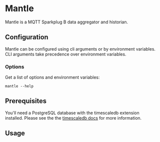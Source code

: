 # Mantle

Mantle is a MQTT Sparkplug B data aggregator and historian.

## Configuration

Mantle can be configured using cli arguments or by environment variables. CLI
arguments take precedence over environment variables.

### Options

Get a list of options and environment variables:

```
mantle --help
```

## Prerequisites

You'll need a PostgreSQL database with the timescaledb extension installed.
Please see the the [timescaledb docs](https://docs.timescale.com/) for more
information.

## Usage
